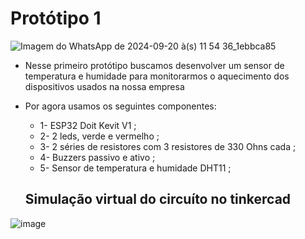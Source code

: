# Protótipo 1
![Imagem do WhatsApp de 2024-09-20 à(s) 11 54 36_1ebbca85](https://github.com/user-attachments/assets/a99d62ac-5b19-4626-9752-e229662b8479)

* Nesse primeiro protótipo buscamos desenvolver um sensor de temperatura e humidade para monitorarmos o aquecimento dos dispositivos usados na nossa empresa

* Por agora usamos os seguintes componentes:
  * 1- ESP32 Doit Kevit V1 ;
  * 2- 2 leds, verde e vermelho ;
  * 3- 2 séries de resistores com 3 resistores de 330 Ohns cada ;
  * 4- Buzzers passivo e ativo ;
  * 5- Sensor de temperatura e humidade DHT11 ;


  ## Simulação virtual do circuíto no tinkercad
![image](https://github.com/user-attachments/assets/52b3aefb-a161-4f24-b010-dce75f37c8c0)

